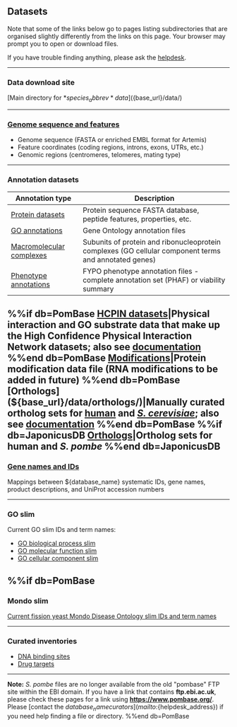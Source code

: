 ## Datasets

Note that some of the links below go to pages listing subdirectories
that are organised slightly differently from the links on this
page. Your browser may prompt you to open or download files.

If you have trouble finding anything, please ask the
[helpdesk](mailto:${helpdesk_address}).

-------

### Data download site ###
[Main directory for *${species_abbrev}* data](${base_url}/data/)

-------

### [Genome sequence and features](/downloads/genome-datasets) ###

-  Genome sequence (FASTA or enriched EMBL format for Artemis)
-  Feature coordinates (coding regions, introns, exons, UTRs, etc.)
-  Genomic regions (centromeres, telomeres, mating type)

-------

### Annotation datasets ###

Annotation type|Description
---------------|-----------
[Protein datasets](/downloads/protein-datasets)|Protein sequence FASTA database, peptide features, properties, etc.
[GO annotations](downloads/go-annotations)|Gene Ontology annotation files
[Macromolecular complexes](${base_url}/data/annotations/Gene_ontology/GO_complexes/)|Subunits of protein and ribonucleoprotein complexes (GO cellular component terms and annotated genes)
[Phenotype annotations](downloads/phenotype-annotations)|FYPO phenotype annotation files - complete annotation set (PHAF) or viability summary
%%if db=PomBase
[HCPIN datasets](https://www.pombase.org/data/high_confidence_physical_interactions/)|Physical interaction and GO substrate data that make up the High Confidence Physical Interaction Network datasets; also see [documentation](/documentation/high-confidence-physical-interaction-network)
%%end db=PomBase
[Modifications](${base_url}/data/annotations/modifications/)|Protein modification data file (RNA modifications to be added in future)
%%end db=PomBase
[Orthologs](${base_url}/data/orthologs/)|Manually curated ortholog sets for [human](/faq/how-can-i-find-s.-pombe-ortholog-s-human-gene) and [*S. cerevisiae*](faq/how-can-i-search-s.-cerevisiae-ortholog-s-homolog-s-s.-pombe-gene); also see [documentation](/documentation/orthologs) 
%%end db=PomBase
%%if db=JaponicusDB
[Orthologs](${base_url}/data/orthologs/)|Ortholog sets for human and *S. pombe*
%%end db=JaponicusDB
-------

### [Gene names and IDs](downloads/names-and-identifiers) ###
Mappings between ${database_name} systematic IDs, gene names, product descriptions, and UniProt accession numbers

-------

### GO slim

Current GO slim IDs and term names:

 - [GO biological process slim](https://www.pombase.org/data/releases/latest/misc/bp_goslim_${species}_ids_and_names.tsv)
 - [GO molecular function slim](https://www.pombase.org/data/releases/latest/misc/mf_goslim_${species}_ids_and_names.tsv)
 - [GO cellular component slim](https://www.pombase.org/data/releases/latest/misc/cc_goslim_${species}_ids_and_names.tsv)


%%if db=PomBase
-------

### Mondo slim
[Current fission yeast Mondo Disease Ontology slim IDs and term names](https://www.pombase.org/releases/latest/misc/pombe_mondo_slim_ids_and_names.tsv)

-------

### Curated inventories

-   [DNA binding sites](/browse-curation/dna-binding-sites.md)
-   [Drug targets](/browse-curation/drugs-known-pombe-targets.md)

-------
  **Note:** *S. pombe* files are no longer available from the old
  "pombase" FTP site within the EBI domain. If you have a link that
  contains **ftp.ebi.ac.uk**, please check these pages for a link
  using **https://www.pombase.org/**. Please [contact the ${database_name}
  curators](mailto:${helpdesk_address}) if you need help finding a
  file or directory.
%%end db=PomBase
